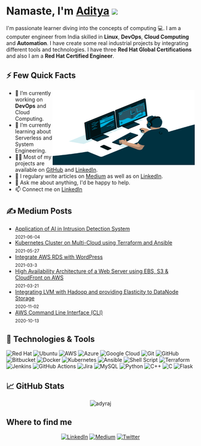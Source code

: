 # Namaste, I'm [Aditya](https://www.linkedin.com/in/raj-aditya/) <img src="https://media.giphy.com/media/hvRJCLFzcasrR4ia7z/giphy.gif" width="25px">

I'm passionate learner diving into the concepts of computing 💻. I am a computer engineer from India skilled in <strong>Linux</strong>, <strong>DevOps</strong>, <strong>Cloud Computing</strong> and <strong>Automation</strong>. I have create some real industrial projects by integrating different tools and technologies. I have three <strong>Red Hat Global Certifications</strong> and also I am a <strong>Red Hat Certified Engineer</strong>.

## ⚡️ Few Quick Facts
  
<img align="right" alt="GIF" src="https://github.com/adyraj/adyraj/blob/main/portfolio.gif?raw=true" width="380" height="200" />

- 🔭 I’m currently working on <strong>DevOps</strong> and Cloud Computing.
- 🌱 I’m currently learning about Serverless and System Engineering.
- 👨‍💻 Most of my projects are available on [GitHub](https://github.com/adyraj) and [LinkedIn](https://www.linkedin.com/in/raj-aditya/).
- 📝 I regulary write articles on [Medium](https://medium.com/@adyraj) as well as on [LinkedIn](https://www.linkedin.com/in/raj-aditya/).
- 💬 Ask me about anything, I'd be happy to help.
- 📫 Connect me on [LinkedIn](https://www.linkedin.com/in/raj-aditya/)
  
## &#x270d; Medium Posts

- [Application of AI in Intrusion Detection System](https://medium.com/@adyraj/application-of-ai-in-intrusion-detection-system-9705d2efe050?source=user_profile---------4-------------------------------)<br/> <sub>2021-06-04</sub>
- [Kubernetes Cluster on Multi-Cloud using Terraform and Ansible](https://medium.com/@adyraj/kubernetes-cluster-on-multi-cloud-using-terraform-and-ansible-9cfa51992d6d)<br/> <sub>2021-05-27</sub>
- [Integrate AWS RDS with WordPress](https://medium.com/@adyraj/high-availability-architecture-of-web-server-using-ebs-s3-cloudfront-on-aws-9bf3afc3070e?source=user_profile---------8-------------------------------)<br/><sub>2021-03-3</sub>
- [High Availability Architecture of a Web Server using EBS, S3 & CloudFront on AWS](https://medium.com/@adyraj/high-availability-architecture-of-web-server-using-ebs-s3-cloudfront-on-aws-9bf3afc3070e?source=user_profile---------8-------------------------------)<br/><sub>2021-03-21</sub>
- [Integrating LVM with Hadoop and providing Elasticity to DataNode Storage](https://medium.com/@adyraj/integrating-lvm-with-hadoop-and-providing-elasticity-to-datanode-storage-8a9541979fec?source=user_profile---------18-------------------------------)<br/><sub>2020-11-02</sub>
- [AWS Command Line Interface (CLI)](https://medium.com/@adyraj/aws-command-line-interface-cli-69630827d6a4?source=user_profile---------23-------------------------------)<br/><sub>2020-10-13</sub>


## 🔧 Technologies & Tools

![Red Hat](https://img.shields.io/badge/Red%20Hat-EE0000?style=for-the-badge&logo=redhat&logoColor=white)
![Ubuntu](https://img.shields.io/badge/Ubuntu-E95420?style=for-the-badge&logo=ubuntu&logoColor=white)
![AWS](https://img.shields.io/badge/AWS-%23FF9900.svg?style=for-the-badge&logo=amazon-aws&logoColor=white)
![Azure](https://img.shields.io/badge/azure-%230072C6.svg?style=for-the-badge&logo=azure-devops&logoColor=white)
![Google Cloud](https://img.shields.io/badge/GoogleCloud-%234285F4.svg?style=for-the-badge&logo=google-cloud&logoColor=white)
![Git](https://img.shields.io/badge/git-%23F05033.svg?style=for-the-badge&logo=git&logoColor=white)
![GitHub](https://img.shields.io/badge/github-%23121011.svg?style=for-the-badge&logo=github&logoColor=white)
![Bitbucket](https://img.shields.io/badge/bitbucket-%230047B3.svg?style=for-the-badge&logo=bitbucket&logoColor=white)
![Docker](https://img.shields.io/badge/docker-%230db7ed.svg?style=for-the-badge&logo=docker&logoColor=white)
![Kubernetes](https://img.shields.io/badge/kubernetes-%23326ce5.svg?style=for-the-badge&logo=kubernetes&logoColor=white)
![Ansible](https://img.shields.io/badge/ansible-%231A1918.svg?style=for-the-badge&logo=ansible&logoColor=white)
![Shell Script](https://img.shields.io/badge/shell_script-%23121011.svg?style=for-the-badge&logo=gnu-bash&logoColor=white)
![Terraform](https://img.shields.io/badge/terraform-%235835CC.svg?style=for-the-badge&logo=terraform&logoColor=white)
![Jenkins](https://img.shields.io/badge/jenkins-%232C5263.svg?style=for-the-badge&logo=jenkins&logoColor=white)
![GitHub Actions](https://img.shields.io/badge/githubactions-%232671E5.svg?style=for-the-badge&logo=githubactions&logoColor=white)
![Jira](https://img.shields.io/badge/jira-%230A0FFF.svg?style=for-the-badge&logo=jira&logoColor=white)
![MySQL](https://img.shields.io/badge/mysql-%2300f.svg?style=for-the-badge&logo=mysql&logoColor=white)
![Python](https://img.shields.io/badge/python-3670A0?style=for-the-badge&logo=python&logoColor=ffdd54)
![C++](https://img.shields.io/badge/c++-%2300599C.svg?style=for-the-badge&logo=c%2B%2B&logoColor=white)
![C](https://img.shields.io/badge/c-%2300599C.svg?style=for-the-badge&logo=c&logoColor=white)
![Flask](https://img.shields.io/badge/flask-%23000.svg?style=for-the-badge&logo=flask&logoColor=white)
  
## &#x1f4c8; GitHub Stats

<p align='center'>
<img src="https://github-readme-stats.vercel.app/api?username=adyraj&show_icons=true&count_private=true" alt="adyraj" />
</p>

## Where to find me

<p align='center'>
<a href="https://www.linkedin.com/in/raj-aditya" target="_blank"><img alt="LinkedIn" src="https://img.shields.io/badge/linkedin-%230077B5.svg?&style=for-the-badge&logo=linkedin&logoColor=white" /></a> 
<a href="https://medium.com/@adyraj" target="_blank"><img alt="Medium" src="https://img.shields.io/badge/medium-%2312100E.svg?&style=for-the-badge&logo=medium&logoColor=white" /></a>
<a href="https://twitter.com/adyraj_" target="_blank"><img alt="Twitter" src="https://img.shields.io/badge/twitter-%231DA1F2.svg?&style=for-the-badge&logo=twitter&logoColor=white" /></a>
</p>
